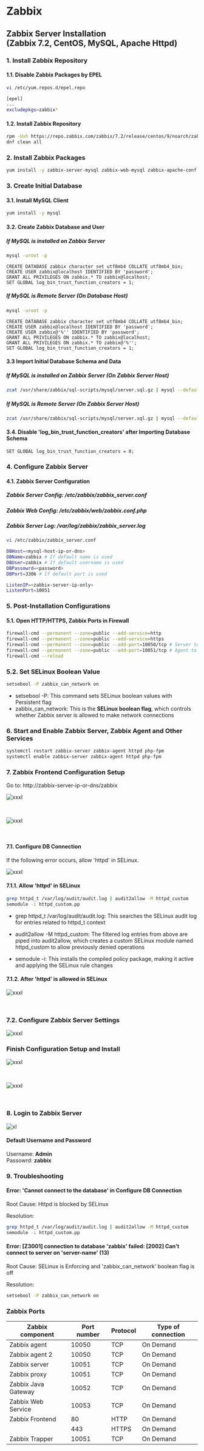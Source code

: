 # Zabbix

## Zabbix Server Installation <br> (Zabbix 7.2, CentOS, MySQL, Apache Httpd)

### 1. Install Zabbix Repository

#### 1.1. Disable Zabbix Packages by EPEL

```bash
vi /etc/yum.repos.d/epel.repo
```

```bash
[epel]
...
excludepkgs=zabbix*
```

#### 1.2. Install Zabbix Repository

```bash
rpm -Uvh https://repo.zabbix.com/zabbix/7.2/release/centos/9/noarch/zabbix-release-latest-7.2.el9.noarch.rpm
dnf clean all
```

### 2. Install Zabbix Packages

```bash
yum install -y zabbix-server-mysql zabbix-web-mysql zabbix-apache-conf zabbix-sql-scripts zabbix-selinux-policy zabbix-agent
```

### 3. Create Initial Database

#### 3.1. Install MySQL Client

```bash
yum install -y mysql
```

#### 3.2. Create Zabbix Database and User

##### If MySQL is installed on Zabbix Server

```bash
mysql -uroot -p
```

```mysql
CREATE DATABASE zabbix character set utf8mb4 COLLATE utf8mb4_bin;
CREATE USER zabbix@localhost IDENTIFIED BY 'password';
GRANT ALL PRIVILEGES ON zabbix.* TO zabbix@localhost;
SET GLOBAL log_bin_trust_function_creators = 1;
```

##### If MySQL is Remote Server (On Database Host)

```bash
mysql -uroot -p
```

```mysql
CREATE DATABASE zabbix character set utf8mb4 COLLATE utf8mb4_bin;
CREATE USER zabbix@localhost IDENTIFIED BY 'password';
CREATE USER zabbix@'%'' IDENTIFIED BY 'password';
GRANT ALL PRIVILEGES ON zabbix.* TO zabbix@localhost;
GRANT ALL PRIVILEGES ON zabbix.* TO zabbix@'%'';
SET GLOBAL log_bin_trust_function_creators = 1;
```

#### 3.3 Import Initial Database Schema and Data

##### If MySQL is installed on Zabbix Server (On Zabbix Server Host)

```bash
zcat /usr/share/zabbix/sql-scripts/mysql/server.sql.gz | mysql --default-character-set=utf8mb4 -uzabbix -p zabbix
```

##### If MySQL is Remote Server (On Zabbix Server Host)

```bash
zcat /usr/share/zabbix/sql-scripts/mysql/server.sql.gz | mysql --default-character-set=utf8mb4 -h <remote_mysql_svr> -uzabbix -p zabbix
```

#### 3.4. Disable 'log_bin_trust_function_creators' after Importing Database Schema

```mysql
SET GLOBAL log_bin_trust_function_creators = 0;
```

### 4. Configure Zabbix Server

#### 4.1. Zabbix Server Configuration

##### Zabbix Server Config: /etc/zabbix/zabbix_server.conf

##### Zabbix Web Config: /etc/zabbix/web/zabbix.conf.php

##### Zabbix Server Log: /var/log/zabbix/zabbix_server.log

```bash
vi /etc/zabbix/zabbix_server.conf
```

```bash
DBHost=<mysql-host-ip-or-dns>
DBName=zabbix # If default name is used
DBUser=zabbix # If default username is used
DBPassowrd=<password>
DBPort=3306 # If default port is used

ListenIP=<zabbix-server-ip-only>
ListenPort=10051
```

### 5. Post-Installation Configurations

#### 5.1. Open HTTP/HTTPS, Zabbix Ports in Firewall

```bash
firewall-cmd --permanent --zone=public --add-service=http
firewall-cmd --permanent --zone=public --add-service=https
firewall-cmd --permanent --zone=public --add-port=10050/tcp # Server to Agent
firewall-cmd --permanent --zone=public --add-port=10051/tcp # Agent to Server
firewall-cmd --reload
```

### 5.2. Set SELinux Boolean Value

```bash
setsebool -P zabbix_can_network on
```

- setsebool -P: This command sets SELinux boolean values with Persistent flag
- zabbix_can_network: This is the **SELinux boolean flag**, which controls whether Zabbix server is allowed to make network connections

### 6. Start and Enable Zabbix Server, Zabbix Agent and Other Services

```bash
systemctl restart zabbix-server zabbix-agent httpd php-fpm
systemctl enable zabbix-server zabbix-agent httpd php-fpm
```

### 7. Zabbix Frontend Configuration Setup

Go to: http://zabbix-server-ip-or-dns/zabbix

![xxxl](https://s3.us-east-1.amazonaws.com/stephenphyo.github.io/zabbix/zabbix-installation/zabbix-01.png)

<br>

![xxxl](https://s3.us-east-1.amazonaws.com/stephenphyo.github.io/zabbix/zabbix-installation/zabbix-02.png)

<br>

#### 7.1. Configure DB Connection

If the following error occurs, allow 'httpd' in SELinux.

![xxxl](https://s3.us-east-1.amazonaws.com/stephenphyo.github.io/zabbix/zabbix-installation/zabbix-07.png)

#### 7.1.1. Allow 'httpd' in SELinux

```bash
grep httpd_t /var/log/audit/audit.log | audit2allow -M httpd_custom
semodule -i httpd_custom.pp
```

- grep httpd_t /var/log/audit/audit.log: This searches the SELinux audit log for entries related to httpd_t context
- audit2allow -M httpd_custom: The filtered log entries from above are piped into audit2allow, which creates a custom SELinux module named httpd_custom to allow previously denied operations

- semodule -i: This installs the compiled policy package, making it active and applying the SELinux rule changes

#### 7.1.2. After 'httpd' is allowed in SELinux

![xxxl](https://s3.us-east-1.amazonaws.com/stephenphyo.github.io/zabbix/zabbix-installation/zabbix-03.png)

<br>

### 7.2. Configure Zabbix Server Settings

![xxxl](https://s3.us-east-1.amazonaws.com/stephenphyo.github.io/zabbix/zabbix-installation/zabbix-04.png)

### Finish Configuration Setup and Install

![xxxl](https://s3.us-east-1.amazonaws.com/stephenphyo.github.io/zabbix/zabbix-installation/zabbix-04.png)

<br>

![xxxl](https://s3.us-east-1.amazonaws.com/stephenphyo.github.io/zabbix/zabbix-installation/zabbix-04.png)

<br>

### 8. Login to Zabbix Server

![xl](https://s3.us-east-1.amazonaws.com/stephenphyo.github.io/zabbix/zabbix-installation/zabbix-08.png)

#### Default Username and Password

Username: **Admin** <br>
Passowrd: **zabbix**

### 9. Troubleshooting

#### Error: 'Cannot connect to the database' in Configure DB Connection

Root Cause: Httpd is blocked by SELinux

Resolution:

```bash
grep httpd_t /var/log/audit/audit.log | audit2allow -M httpd_custom
semodule -i httpd_custom.pp
```

#### Error: [Z3001] connection to database 'zabbix' failed: [2002] Can't connect to server on 'server-name' (13)

Root Cause: SELinux is Enforcing and 'zabbix_can_network' boolean flag is off

Resolution:

```bash
setsebool -P zabbix_can_network on
```

### Zabbix Ports

| Zabbix component    | Port number | Protocol | Type of connection |
| ------------------- | ----------- | -------- | ------------------ |
| Zabbix agent        | 10050       | TCP      | On Demand          |
| Zabbix agent 2      | 10050       | TCP      | On Demand          |
| Zabbix server       | 10051       | TCP      | On Demand          |
| Zabbix proxy        | 10051       | TCP      | On Demand          |
| Zabbix Java Gateway | 10052       | TCP      | On Demand          |
| Zabbix Web Service  | 10053       | TCP      | On Demand          |
| Zabbix Frontend     | 80          | HTTP     | On Demand          |
|                     | 443         | HTTPS    | On Demand          |
| Zabbix Trapper      | 10051       | TCP      | On Demand          |
